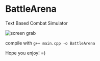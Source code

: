 # BattleArena
Text Based Combat Simulator

![screen grab](https://github.com/[schnaible]/[BattleArena]/screen.jpg?raw=true)

compile with `g++ main.cpp -o BattleArena`

Hope you enjoy! =)
